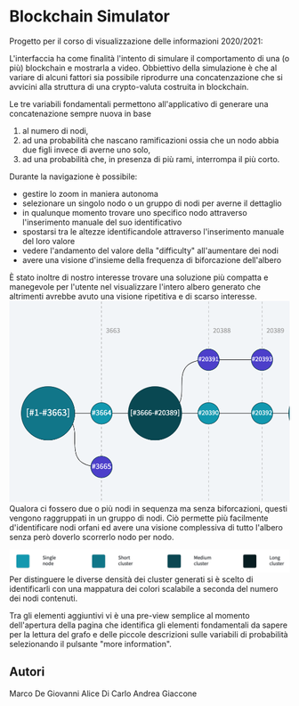 # Blockchain Simulator
Progetto per il corso di visualizzazione delle informazioni 2020/2021:




L'interfaccia ha come finalità l'intento di simulare il comportamento di una (o più) blockchain e mostrarla a video.
Obbiettivo della simulazione è che al variare di alcuni fattori sia possibile riprodurre una concatenzazione che si avvicini alla struttura di una crypto-valuta costruita in blockchain.

Le tre variabili fondamentali permettono all'applicativo di generare una concatenazione sempre nuova in base 

1) al numero di nodi,
2) ad una probabilità che nascano ramificazioni ossia che un nodo abbia due figli invece di averne uno solo,
3) ad una probabilità che, in presenza di più rami, interrompa il più corto.

Durante la navigazione è possibile:
- gestire lo zoom in maniera autonoma
- selezionare un singolo nodo o un gruppo di nodi per averne il dettaglio
- in qualunque momento trovare uno specifico nodo attraverso l'inserimento manuale del suo identificativo
- spostarsi tra le altezze identificandole attraverso l'inserimento manuale del loro valore
- vedere l'andamento del valore della "difficulty" all'aumentare dei nodi 
- avere una visione d'insieme della frequenza di biforcazione dell'albero


È stato inoltre di nostro interesse trovare una soluzione più compatta e manegevole per l'utente nel visualizzare l'intero albero generato che altrimenti avrebbe avuto una visione ripetitiva e di scarso interesse. 
![alt text](/images/graph.png)
Qualora ci fossero due o più nodi in sequenza ma senza biforcazioni, questi vengono raggruppati in un gruppo di nodi. 
Ciò permette più facilmente d'identificare nodi orfani ed avere una visione complessiva di tutto l'albero senza però doverlo scorrerlo nodo per nodo.

![alt text](/images/mappatura.png)
Per distinguere le diverse densità dei cluster generati si è scelto di identificarli con una mappatura dei colori scalabile a seconda del numero dei nodi contenuti.



Tra gli elementi aggiuntivi vi è una pre-view semplice al momento dell'apertura della pagina che identifica gli elementi fondamentali da sapere per la lettura del grafo e delle piccole descrizioni sulle variabili di probabilità selezionando il pulsante "more information".


## Autori
Marco De Giovanni 
Alice Di Carlo
Andrea Giaccone